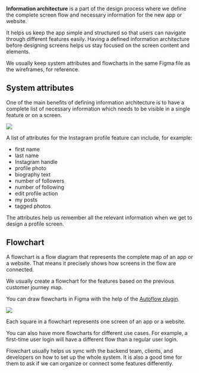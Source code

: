 **Information architecture** is a part of the design process where we define the complete screen flow and necessary information for the new app or website.

It helps us keep the app simple and structured so that users can navigate through different features easily. Having a defined information architecture before designing screens helps us stay focused on the screen content and elements.

We usually keep system attributes and flowcharts in the same Figma file as the wireframes, for reference.


## System attributes

One of the main benefits of defining information architecture is to have a complete list of necessary information which needs to be visible in a single feature or on a screen.

![](/img/designprocess-system-attributes.jpg)

A list of attributes for the Instagram profile feature can include, for example:

- first name
- last name
- Instagram handle
- profile photo
- biography text
- number of followers
- number of following
- edit profile action
- my posts
- tagged photos

The attributes help us remember all the relevant information when we get to design a profile screen.

##  Flowchart

A flowchart is a flow diagram that represents the complete map of an app or a website. That means it precisely shows how screens in the flow are connected. 

We usually create a flowchart for the features based on the previous customer journey map. 

You can draw flowcharts in Figma with the help of the [Autoflow plugin](https://www.figma.com/community/plugin/733902567457592893/Autoflow).


![](/img/designprocess-flowchart.jpg)

Each square in a flowchart represents one screen of an app or a website.

You can also have more flowcharts for different use cases. For example, a first-time user login will have a different flow than a regular user login.

Flowchart usually helps us sync with the backend team, clients, and developers on how to set up the whole system. It is also a good time for them to ask if we can organize or connect some features differently.
